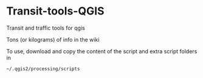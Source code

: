 Transit-tools-QGIS
==================

Transit and traffic tools for qgis 

Tons (or kilograms) of info in the wiki

To use, download and copy the content of the script and extra script folders in

`~/.qgis2/processing/scripts`